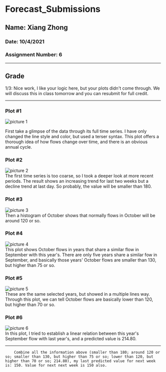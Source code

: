 # Forecast_Submissions

## Name: Xiang Zhong

### Date: 10/4/2021

### Assignment Number: 6

________
## Grade
1/3: Nice work, I like your logic here, but your plots didn't come through. We will discuss this in class tomorrow and you can resubmit for full credit. 
_________

### Plot #1
![picture 1](../../images/d2ee8b08ce14596a9bf599e6a6ae7924495a39f112de0f93ab8334533207ac09.png)  

First take a glimpse of the data through its full time series. I have only changed the line style and color, but used a terser syntax. This plot offers a thorough idea of how flows change over time, and there is an obvious annual cycle.

### Plot #2
![picture 2](../../images/e720739ad6a022de9d28a3a30621aadb69fd921dff11e2cd5f167caf5de0b39e.png)  
The first time series is too coarse, so I took a deeper look at more recent periods. The result shows an increasing trend for last two weeks but a decline trend at last day. So probably, the value will be smaller than 180.

### Plot #3
![picture 3](../../images/6ea7f045638990f14ffe3cd37b692346a661681e192e6ecb53e701cd9206ee93.png)  
Then a histogram of October shows that normally flows in October will be around 120 or so.

### Plot #4
![picture 4](../../images/85a7eab03b0399363b18c7a905a905c487dd71819a5163d9fd4b5c438b81b414.png)  
This plot shows October flows in years that share a similar flow in September with this year's. There are only five years share a similar fow in September, and basically those years' October flows are smaller than 130, but higher than 75 or so.

### Plot #5
![picture 5](../../images/af6926aa743252750ec73f286fdd6800117e1f78d799ded5dbd71320670d77ac.png)  
These are the same selected years, but showed in a multiple lines way. Through this plot, we can tell October flows are basically lower than 120, but higher than 70 or so.

### Plot #6
![picture 6](../../images/bda22c5a1078cc9eea267c70d0258e9f8abd009e6b2507c78653021d799115c5.png)  
In this plot, I tried to establish a linear relation between this year's September flow with last year's, and a predicted value is 214.80.

_________

        Combine all the information above (smaller than 180; around 120 or so; smaller than 130, but higher than 75 or so; lower than 120, but higher than 70 or so; 214.80), my last predicted value for next week is: 150. Value for next next week is 150 also.